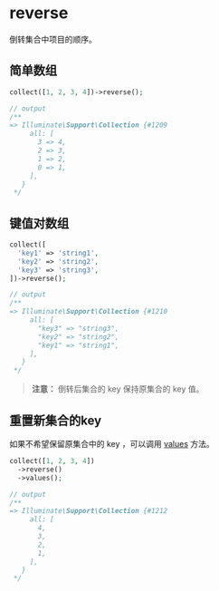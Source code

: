 # reverse

倒转集合中项目的顺序。 

## 简单数组
```php
collect([1, 2, 3, 4])->reverse();

// output
/**
=> Illuminate\Support\Collection {#1209
     all: [
       3 => 4,
       2 => 3,
       1 => 2,
       0 => 1,
     ],
   }
 */
```

## 键值对数组
```php
collect([
  'key1' => 'string1',
  'key2' => 'string2',
  'key3' => 'string3',
])->reverse();

// output
/**
=> Illuminate\Support\Collection {#1210
     all: [
       "key3" => "string3",
       "key2" => "string2",
       "key1" => "string1",
     ],
   }
 */
```

> **注意：** 倒转后集合的 key 保持原集合的 key 值。

## 重置新集合的key

如果不希望保留原集合中的 key ，可以调用 [values](/collections/values.md) 方法。

```php
collect([1, 2, 3, 4])
  ->reverse()
  ->values();

// output
/**
=> Illuminate\Support\Collection {#1212
     all: [
       4,
       3,
       2,
       1,
     ],
   }
 */
```
